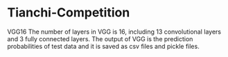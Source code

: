 # Tianchi-Competition
VGG16
The number of layers in VGG is 16, including 13 convolutional layers and 3 fully connected layers. The output of VGG is the prediction probabilities of test data and it is saved as csv files and pickle files.
